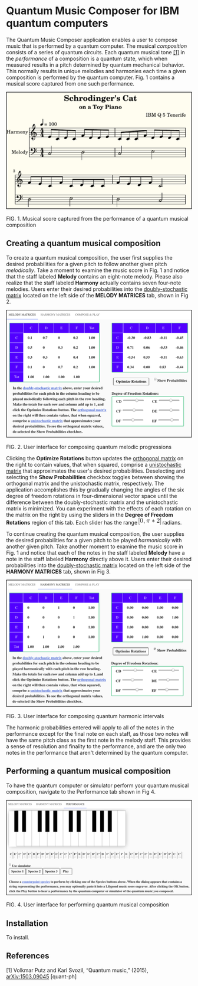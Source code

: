 # Quantum Music Composer for IBM quantum computers

The Quantum Music Composer application enables a user to compose music that is performed by a quantum computer. The musical *composition* consists of a series of quantum circuits. Each quantum musical tone [[1]](#references) in the *performance* of a composition is a quantum state, which when measured results in a pitch determined by quantum mechanical behavior. This normally results in unique melodies and harmonies each time a given composition is performed by the quantum computer. Fig. 1 contains a musical score captured from one such performance.

![third-species-performance-ibmq](docimages/third-species-performance-ibmq.png)

FIG. 1. Musical score captured from the performance of a quantum musical composition

## Creating a quantum musical composition

To create a quantum musical composition, the user first supplies the desired probabilities for a given pitch to follow another given pitch *melodically*. Take a moment to examine the music score in Fig. 1 and notice that the staff labeled **Melody** contains an eight-note melody. Please also realize that the staff labeled **Harmony** actually contains seven four-note melodies.  Users enter their desired probabilities into the [doubly-stochastic matrix](https://en.wikipedia.org/wiki/Doubly_stochastic_matrix) located on the left side of the **MELODY MATRICES** tab, shown in Fig 2. 

![melody-tab-orthogonal-matrix](docimages/melody-tab-orthogonal-matrix.png)

FIG. 2. User interface for composing quantum melodic progressions

Clicking the **Optimize Rotations** button updates the [orthogonal matrix](https://en.wikipedia.org/wiki/Orthogonal_matrix) on the right to contain values, that when squared, comprise a [unistochastic matrix](https://en.wikipedia.org/wiki/Unistochastic_matrix) that approximates the user's desired probabilities. Deselecting and selecting the **Show Probabilities** checkbox toggles between showing the orthogonal matrix and the unistochastic matrix, respectively. The application accomplishes this by gradually changing the angles of the six degree of freedom rotations in four-dimensional vector space until the difference between the doubly-stochastic matrix and the unistochastic matrix is minimized.  You can experiment with the effects of each rotation on the matrix on the right by using the sliders in the **Degree of Freedom Rotations** region of this tab. Each slider has the range ![eqn_range_0_pi2](docimages/eqn_range_0_pi2.gif) radians.

To continue creating the quantum musical composition, the user supplies the desired probabilities for a given pitch to be played *harmonically* with another given pitch. Take another moment to examine the music score in Fig. 1 and notice that each of the notes in the staff labeled **Melody** have a note in the staff labeled **Harmony** directly above it. Users enter their desired probabilities into the [doubly-stochastic matrix](https://en.wikipedia.org/wiki/Doubly_stochastic_matrix) located on the left side of the **HARMONY MATRICES** tab, shown in Fig 3.

![harmony-tab-unistochastic-matrix](docimages/harmony-tab-unistochastic-matrix.png)

FIG. 3. User interface for composing quantum harmonic intervals

The harmonic probabilities entered will apply to all of the notes in the performance except for the final note on each staff, as those two notes will have the same pitch class as the first note in the melody staff. This provides a sense of resolution and finality to the performance, and are the only two notes in the performance that aren't determined by the quantum computer.

## Performing a quantum musical composition

To have the quantum computer or simulator perform your quantum musical composition, navigate to the Performance tab shown in Fig 4.

![performance-tab-ibmq](docimages/performance-tab-ibmq.png)

FIG. 4. User interface for performing quantum musical composition

## Installation

To install.

## References

[1] Volkmar Putz and Karl Svozil, “Quantum music,” (2015), [ arXiv:1503.09045](https://arxiv.org/abs/1503.09045) [quant-ph]